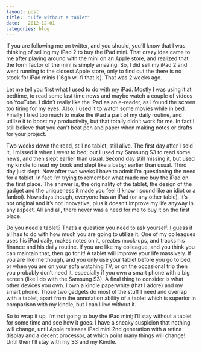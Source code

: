 ```yaml
---
layout: post
title:  "Life without a tablet"
date:   2012-12-01
categories: blog
---
```

If you are following me on twitter, and you should, you’ll know that I was thinking of selling my iPad 2 to buy the iPad mini. That crazy idea came to me after playing around with the mini on an Apple store, and realized that the form factor of the mini is simply amazing. So, I did sell my iPad 2 and went running to the closest Apple store, only to find out the there is no stock for iPad minis (16gb wi-fi that is). That was 2 weeks ago.

Let me tell you first what I used to do with my iPad. Mostly I was using it at bedtime, to read some last time news and maybe watch a couple of videos on YouTube. I didn’t really like the iPad as an e-reader, as I found the screen too tiring for my eyes. Also, I used it to watch some movies while in bed. Finally I tried too much to make the iPad a part of my daily routine, and utilize it to boost my productivity, but that totally didn’t work for me. In fact I still believe that you can’t beat pen and paper when making notes or drafts for your project.

Two weeks down the road, still no tablet, still alive. The first day after I sold it, I missed it when I went to bed; but I used my Samsung S3 to read some news, and then slept earlier than usual. Second day still missing it, but used my kindle to read my book and slept like a baby; earlier than usual. Third day just slept. Now after two weeks I have to admit I’m questioning the need for a tablet. In fact I’m trying to remember what made me buy the iPad on the first place. The answer is, the originality of the tablet, the design of the gadget and the uniqueness it made you feel (I know I sound like an idiot or a fanboi). Nowadays though, everyone has an iPad (or any other table), it’s not original and it’s not innovative, plus it doesn’t improve my life anyway in any aspect. All and all, there never was a need for me to buy it on the first place.

Do you need a tablet? That’s a question you need to ask yourself. I guess it all has to do with how much you are going to utilize it. One of my colleagues uses his iPad daily, makes notes on it, creates mock-ups, and tracks his finance and his daily routine. If you are like my colleague, and you think you can maintain that, then go for it! A tablet will improve your life massively. If you are like me though, and you only use your tablet before you go to bed, or when you are on your sofa watching TV, or on the occasional trip then you probably don’t need it, especially if you own a smart phone with a big screen (like I do with the Samsung S3). A final thing to consider is what other devices you own. I own a kindle paperwhite (that I adore) and my smart phone. Those two gadgets do most of the stuff I need and overlap with a tablet, apart from the annotation ability of a tablet which is superior in comparison with my kindle, but I can l live without it.

So to wrap it up, I’m not going to buy the iPad mini; I’ll stay without a tablet for some time and see how it goes. I have a sneaky suspicion that nothing will change, until Apple releases iPad mini 2nd generation with a retina display and a decent processor, at which point many things will change! Until then I’ll stay with my S3 and my Kindle.